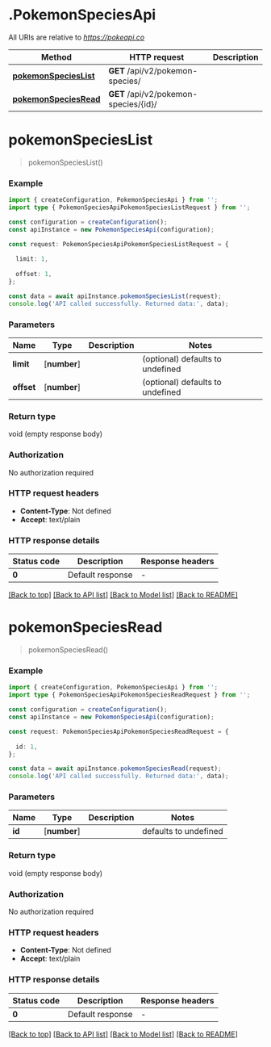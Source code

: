 # .PokemonSpeciesApi

All URIs are relative to *https://pokeapi.co*

Method | HTTP request | Description
------------- | ------------- | -------------
[**pokemonSpeciesList**](PokemonSpeciesApi.md#pokemonSpeciesList) | **GET** /api/v2/pokemon-species/ | 
[**pokemonSpeciesRead**](PokemonSpeciesApi.md#pokemonSpeciesRead) | **GET** /api/v2/pokemon-species/{id}/ | 


# **pokemonSpeciesList**
> pokemonSpeciesList()


### Example


```typescript
import { createConfiguration, PokemonSpeciesApi } from '';
import type { PokemonSpeciesApiPokemonSpeciesListRequest } from '';

const configuration = createConfiguration();
const apiInstance = new PokemonSpeciesApi(configuration);

const request: PokemonSpeciesApiPokemonSpeciesListRequest = {
  
  limit: 1,
  
  offset: 1,
};

const data = await apiInstance.pokemonSpeciesList(request);
console.log('API called successfully. Returned data:', data);
```


### Parameters

Name | Type | Description  | Notes
------------- | ------------- | ------------- | -------------
 **limit** | [**number**] |  | (optional) defaults to undefined
 **offset** | [**number**] |  | (optional) defaults to undefined


### Return type

void (empty response body)

### Authorization

No authorization required

### HTTP request headers

 - **Content-Type**: Not defined
 - **Accept**: text/plain


### HTTP response details
| Status code | Description | Response headers |
|-------------|-------------|------------------|
**0** | Default response |  -  |

[[Back to top]](#) [[Back to API list]](README.md#documentation-for-api-endpoints) [[Back to Model list]](README.md#documentation-for-models) [[Back to README]](README.md)

# **pokemonSpeciesRead**
> pokemonSpeciesRead()


### Example


```typescript
import { createConfiguration, PokemonSpeciesApi } from '';
import type { PokemonSpeciesApiPokemonSpeciesReadRequest } from '';

const configuration = createConfiguration();
const apiInstance = new PokemonSpeciesApi(configuration);

const request: PokemonSpeciesApiPokemonSpeciesReadRequest = {
  
  id: 1,
};

const data = await apiInstance.pokemonSpeciesRead(request);
console.log('API called successfully. Returned data:', data);
```


### Parameters

Name | Type | Description  | Notes
------------- | ------------- | ------------- | -------------
 **id** | [**number**] |  | defaults to undefined


### Return type

void (empty response body)

### Authorization

No authorization required

### HTTP request headers

 - **Content-Type**: Not defined
 - **Accept**: text/plain


### HTTP response details
| Status code | Description | Response headers |
|-------------|-------------|------------------|
**0** | Default response |  -  |

[[Back to top]](#) [[Back to API list]](README.md#documentation-for-api-endpoints) [[Back to Model list]](README.md#documentation-for-models) [[Back to README]](README.md)


